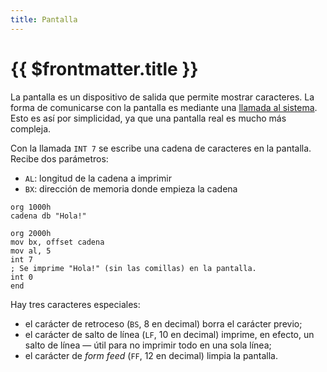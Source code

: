 ```yaml
---
title: Pantalla
---
```


# {{ $frontmatter.title }}

La pantalla es un dispositivo de salida que permite mostrar caracteres. La forma de comunicarse con la pantalla es mediante una [llamada al sistema](../../computer/cpu#llamadas-al-sistema). Esto es así por simplicidad, ya que una pantalla real es mucho más compleja.

Con la llamada `INT 7` se escribe una cadena de caracteres en la pantalla. Recibe dos parámetros:

- `AL`: longitud de la cadena a imprimir
- `BX`: dirección de memoria donde empieza la cadena

```vonsim
org 1000h
cadena db "Hola!"

org 2000h
mov bx, offset cadena
mov al, 5
int 7
; Se imprime "Hola!" (sin las comillas) en la pantalla.
int 0
end
```

Hay tres caracteres especiales:

- el carácter de retroceso (`BS`, 8 en decimal) borra el carácter previo;
- el carácter de salto de línea (`LF`, 10 en decimal) imprime, en efecto, un salto de línea — útil para no imprimir todo en una sola línea;
- el carácter de _form feed_ (`FF`, 12 en decimal) limpia la pantalla.
